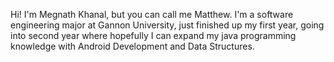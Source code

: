 Hi! I'm Megnath Khanal, but you can call me Matthew. I'm a software engineering major at Gannon University, just finished up my first year, going into second year where hopefully I can expand my java programming knowledge with Android Development and Data Structures.
